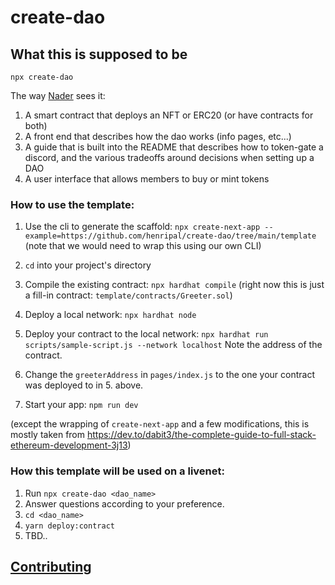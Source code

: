 # create-dao

## What this is supposed to be

`npx create-dao`

The way [Nader](https://discord.com/channels/883478451850473483/883705562850807808/910908371446673408) sees it:

1. A smart contract that deploys an NFT or ERC20 (or have contracts for both)
2. A front end that describes how the dao works (info pages, etc...)
3. A guide that is built into the README that describes how to token-gate a discord, and the various tradeoffs around decisions when setting up a DAO
4. A user interface that allows members to buy or mint tokens

### How to use the template:

1. Use the cli to generate the scaffold:
`npx create-next-app --example=https://github.com/henripal/create-dao/tree/main/template`
(note that we would need to wrap this using our own CLI)

2. `cd` into your project's directory

3. Compile the existing contract: `npx hardhat compile` (right now this is just a fill-in contract: `template/contracts/Greeter.sol`)

4. Deploy a local network: `npx hardhat node`

5. Deploy your contract to the local network: `npx hardhat run scripts/sample-script.js --network localhost`
Note the address of the contract.

6. Change the `greeterAddress` in `pages/index.js` to the one your contract was deployed to in 5. above.

7. Start your app: `npm run dev`

(except the wrapping of `create-next-app` and a few modifications, this is mostly taken from https://dev.to/dabit3/the-complete-guide-to-full-stack-ethereum-development-3j13)

### How this template will be used on a livenet:

1. Run `npx create-dao <dao_name>`
2. Answer questions according to your preference.
3. `cd <dao_name>`
4. `yarn deploy:contract`
5. TBD..
## [Contributing](CONTRIBUTING.md)
